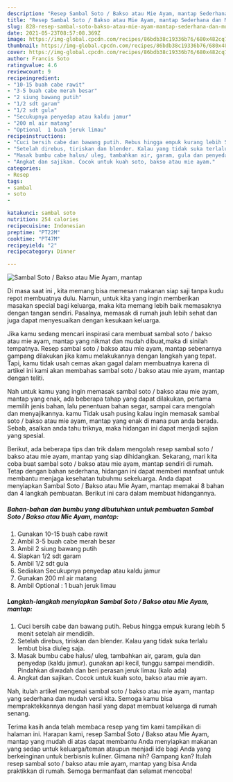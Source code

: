 ```yaml
---
description: "Resep Sambal Soto / Bakso atau Mie Ayam, mantap Sederhana dan Mudah Dibuat"
title: "Resep Sambal Soto / Bakso atau Mie Ayam, mantap Sederhana dan Mudah Dibuat"
slug: 828-resep-sambal-soto-bakso-atau-mie-ayam-mantap-sederhana-dan-mudah-dibuat
date: 2021-05-23T08:57:08.369Z
image: https://img-global.cpcdn.com/recipes/86bdb38c19336b76/680x482cq70/sambal-soto-bakso-atau-mie-ayam-mantap-foto-resep-utama.jpg
thumbnail: https://img-global.cpcdn.com/recipes/86bdb38c19336b76/680x482cq70/sambal-soto-bakso-atau-mie-ayam-mantap-foto-resep-utama.jpg
cover: https://img-global.cpcdn.com/recipes/86bdb38c19336b76/680x482cq70/sambal-soto-bakso-atau-mie-ayam-mantap-foto-resep-utama.jpg
author: Francis Soto
ratingvalue: 4.6
reviewcount: 9
recipeingredient:
- "10-15 buah cabe rawit"
- "3-5 buah cabe merah besar"
- "2 siung bawang putih"
- "1/2 sdt garam"
- "1/2 sdt gula"
- "Secukupnya penyedap atau kaldu jamur"
- "200 ml air matang"
- "Optional  1 buah jeruk limau"
recipeinstructions:
- "Cuci bersih cabe dan bawang putih. Rebus hingga empuk kurang lebih 5 menit setelah air mendidih."
- "Setelah direbus, tiriskan dan blender. Kalau yang tidak suka terlalu lembut bisa diuleg saja."
- "Masak bumbu cabe halus/ uleg, tambahkan air, garam, gula dan penyedap (kaldu jamur). gunakan api kecil, tunggu sampai mendidih. Pindahkan diwadah dan beri perasan jeruk limau (kalo ada)"
- "Angkat dan sajikan. Cocok untuk kuah soto, bakso atau mie ayam."
categories:
- Resep
tags:
- sambal
- soto
- 

katakunci: sambal soto  
nutrition: 254 calories
recipecuisine: Indonesian
preptime: "PT22M"
cooktime: "PT47M"
recipeyield: "2"
recipecategory: Dinner

---
```



![Sambal Soto / Bakso atau Mie Ayam, mantap](https://img-global.cpcdn.com/recipes/86bdb38c19336b76/680x482cq70/sambal-soto-bakso-atau-mie-ayam-mantap-foto-resep-utama.jpg)

Di masa  saat ini , kita memang bisa memesan makanan siap saji tanpa kudu repot membuatnya dulu. Namun, untuk kita yang ingin memberikan masakan special bagi keluarga, maka kita memang lebih baik memasaknya dengan tangan sendiri. Pasalnya, memasak di rumah jauh lebih sehat dan juga dapat menyesuaikan dengan kesukaan keluarga.

Jika kamu sedang mencari inspirasi cara membuat sambal soto / bakso atau mie ayam, mantap yang nikmat dan mudah dibuat,maka di sinilah tempatnya. Resep sambal soto / bakso atau mie ayam, mantap  sebenarnya gampang dilakukan jika kamu melakukannya dengan langkah yang tepat. Tapi, kamu tidak usah cemas akan gagal dalam membuatnya 
karena di artikel ini kami akan membahas sambal soto / bakso atau mie ayam, mantap dengan teliti.  



Nah untuk kamu yang ingin memasak sambal soto / bakso atau mie ayam, mantap yang enak, ada beberapa tahap yang dapat dilakukan, pertama memilih jenis bahan, lalu penentuan bahan segar, sampai cara mengolah dan menyajikannya. kamu Tidak usah pusing kalau ingin memasak sambal soto / bakso atau mie ayam, mantap yang enak di mana pun anda berada. Sebab, asalkan anda  tahu triknya, maka hidangan ini dapat menjadi sajian yang spesial.

Berikut, ada beberapa tips dan trik dalam mengolah resep sambal soto / bakso atau mie ayam, mantap yang siap dihidangkan. Sekarang, mari kita coba buat sambal soto / bakso atau mie ayam, mantap sendiri di rumah. Tetap dengan bahan sederhana, hidangan ini dapat memberi manfaat untuk membantu menjaga kesehatan tubuhmu sekeluarga. Anda dapat menyiapkan Sambal Soto / Bakso atau Mie Ayam, mantap memakai 8 bahan dan 4 langkah pembuatan. Berikut ini cara dalam membuat hidangannya.

<!--inarticleads1-->

##### Bahan-bahan dan bumbu yang dibutuhkan untuk pembuatan Sambal Soto / Bakso atau Mie Ayam, mantap:

1. Gunakan 10-15 buah cabe rawit
1. Ambil 3-5 buah cabe merah besar
1. Ambil 2 siung bawang putih
1. Siapkan 1/2 sdt garam
1. Ambil 1/2 sdt gula
1. Sediakan Secukupnya penyedap atau kaldu jamur
1. Gunakan 200 ml air matang
1. Ambil Optional : 1 buah jeruk limau




<!--inarticleads2-->

##### Langkah-langkah menyiapkan Sambal Soto / Bakso atau Mie Ayam, mantap:

1. Cuci bersih cabe dan bawang putih. Rebus hingga empuk kurang lebih 5 menit setelah air mendidih.
1. Setelah direbus, tiriskan dan blender. Kalau yang tidak suka terlalu lembut bisa diuleg saja.
1. Masak bumbu cabe halus/ uleg, tambahkan air, garam, gula dan penyedap (kaldu jamur). gunakan api kecil, tunggu sampai mendidih. Pindahkan diwadah dan beri perasan jeruk limau (kalo ada)
1. Angkat dan sajikan. Cocok untuk kuah soto, bakso atau mie ayam.




Nah, itulah artikel mengenai  sambal soto / bakso atau mie ayam, mantap  yang sederhana dan mudah versi kita. Semoga kamu bisa mempraktekkannya dengan hasil yang dapat membuat keluarga di rumah senang. 

Terima kasih anda telah membaca resep yang tim kami tampilkan di halaman ini. Harapan kami, resep  Sambal Soto / Bakso atau Mie Ayam, mantap yang mudah di atas dapat membantu Anda menyiapkan makanan yang sedap untuk keluarga/teman ataupun menjadi ide bagi Anda yang berkeinginan untuk berbisnis kuliner. Gimana nih? Gampang kan? Itulah resep sambal soto / bakso atau mie ayam, mantap yang bisa Anda praktikkan di rumah. Semoga bermanfaat dan selamat mencoba!

